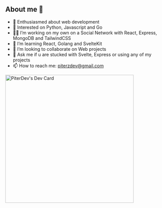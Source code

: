 ## About me 📘

- 🎊 Enthusiasmed about web development 
- 🐍 Interested on Python, Javascript and Go
- 👷‍♂️ I’m working on my own on a Social Network with React, Express, MongoDB and TailwindCSS
- 🌱 I’m learning React, Golang and SvelteKit
- 👬 I’m looking to collaborate on Web projects
- 💬 Ask me if u are stucked with Svelte, Express or using any of my projects 
- 📫 How to reach me: piterzdev@gmail.com

<a href="https://app.daily.dev/PiterDev"><img src="https://api.daily.dev/devcards/08c53ac1806041738a48f887681f2f77.png?r=8cs" width="400" alt="PiterDev's Dev Card"/></a>

